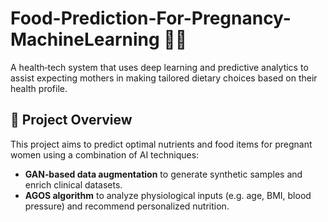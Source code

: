 # Food-Prediction-For-Pregnancy-MachineLearning 🌾🤰

A health‑tech system that uses deep learning and predictive analytics to assist expecting mothers in making tailored dietary choices based on their health profile.

## 🚀 Project Overview

This project aims to predict optimal nutrients and food items for pregnant women using a combination of AI techniques:
- **GAN‑based data augmentation** to generate synthetic samples and enrich clinical datasets.
- **AGOS algorithm** to analyze physiological inputs (e.g. age, BMI, blood pressure) and recommend personalized nutrition.



